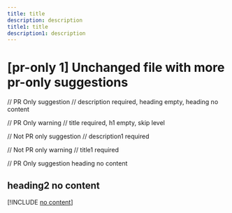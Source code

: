 ```yaml
---
title: title
description: description
title1: title
description1: description
---
```

# [pr-only 1] Unchanged file with more pr-only suggestions

// PR Only suggestion
// description required, heading empty, heading no content

// PR Only warning
// title required, h1 empty, skip level

// Not PR only suggestion
// description1 required

// Not PR only warning
// title1 required


// PR Only suggestion heading no content
## heading2 no content
[!INCLUDE [no content](./includes/no-content.md)]

